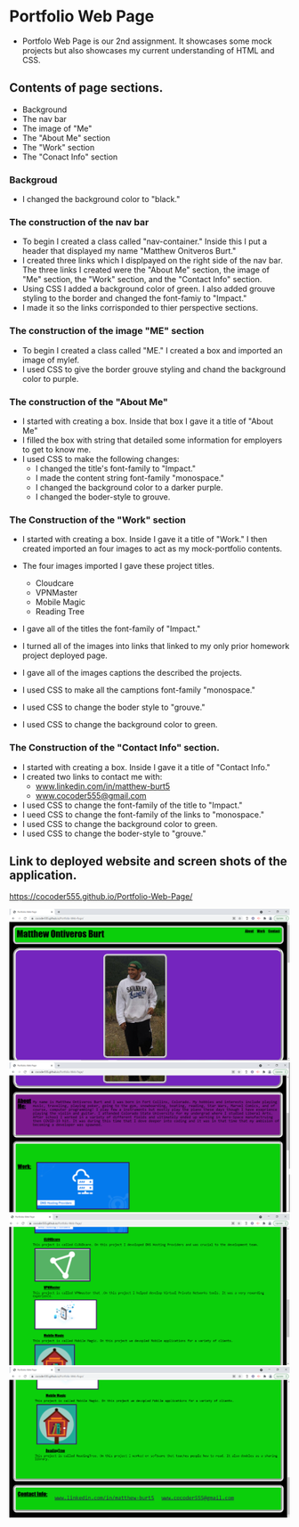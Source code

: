 # Portfolio Web Page
* Portfolo Web Page is our 2nd assignment. It showcases some mock projects but also showcases my current understanding of HTML and CSS.

## Contents of page sections.
* Background 
* The nav bar
* The image of "Me"
* The "About Me" section
* The "Work" section
* The "Conact Info" section

### Backgroud
 * I changed the background color to "black."

### The construction of the nav bar

* To begin I created a class called "nav-container." Inside this I put a header that displayed my name "Matthew Onitveros Burt."  
* I created three links which I displpayed on the right side of the nav bar.   The three links I created were the "About Me" section, the image of "Me" section, the "Work" section, and the "Contact Info" section.
* Using CSS I added a background color of green.  I also added grouve styling to the border and changed the font-famiy to "Impact."
* I made it so the links corrisponded to thier perspective sections.

### The construction of the image "ME" section
* To begin I created a class called "ME."  I created a box and imported an image of mylef.
* I used CSS to give the border grouve styling and chand the background color to purple.

### The construction of the "About Me"

* I started with creating a box.  Inside that box I gave it a title of "About Me"
* I filled the box with string that detailed some information for employers to get to know me.
* I used CSS to make the following changes:
    * I changed the title's font-family to "Impact."
    * I made the content string font-family "monospace."
    * I changed the background color to a darker purple.
    * I changed the boder-style to grouve.
    

### The Construction of the "Work" section
* I started with creating a box. Inside I gave it a title of "Work."  I then created imported an four images to act as my mock-portfolio contents.

* The four images imported I gave these project titles.
    * Cloudcare
    * VPNMaster
    * Mobile Magic
    * Reading Tree

* I gave all of the titles the font-family of "Impact."
* I turned all of the images into links that linked to my only prior homework project deployed page.
* I gave all of the images captions the described the projects.
* I used CSS to make all the camptions font-family "monospace."
* I used CSS to change the boder style to "grouve."
* I used CSS to change the background color to green.


### The Construction of the "Contact Info" section.

* I started with creating a box. Inside I gave it a title of "Contact Info." 
* I created two links to contact me with:
    * www.linkedin.com/in/matthew-burt5
    * www.cocoder555@gmail.com
* I used CSS to change the font-family of the title to "Impact."
* I ueed CSS to change the font-family of the links to "monospace."
* I used CSS to change the background color to green.
* I used CSS to change the boder-style to "grouve."


## Link to deployed website and screen shots of the application.

https://cocoder555.github.io/Portfolio-Web-Page/

![screenshot1](/assets/screenshot1.png)
![screenshot2](/assets/screenshot2.png)
![screenshot3](/assets/screenshot3.png)
![screenshot4](/assets/screenshot4.png)